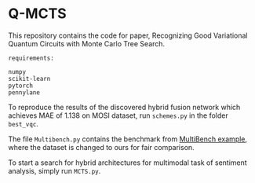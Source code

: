 # Q-MCTS
This repository contains the code for paper, Recognizing Good Variational Quantum Circuits with Monte Carlo Tree Search.
```
requirements:

numpy
scikit-learn
pytorch
pennylane
```
To reproduce the results of the discovered hybrid fusion network which achieves MAE of 1.138 on MOSI dataset, run ```schemes.py``` in the folder ```best_vqc```.

The file ```Multibench.py``` contains the benchmark from <a href="https://github.com/pliang279/MultiBench/blob/main/examples/Multibench_Example_Usage_Colab.ipynb">MultiBench example</a>, where the dataset is changed to ours for fair comparison.

To start a search for hybrid architectures for multimodal task of sentiment analysis, simply run ```MCTS.py```.
